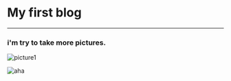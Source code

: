 # My first blog
-----------------
###  i'm try to take more pictures.
![picture1][1]


![aha][2]


  [1]: https://pic3.zhimg.com/50/c8d840961e641b5d916f472fbd562fa6_hd.png
  [2]: https://img9.bcyimg.com/drawer/8560/post/c0c1v/6bc1ab60ae8411e797b1b36a533d2ab6.png/w650